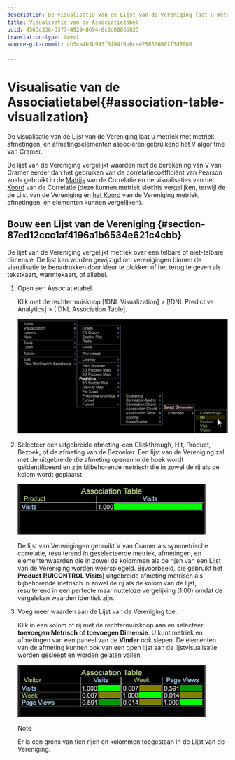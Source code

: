 ```yaml
---
description: De visualisatie van de Lijst van de Vereniging laat u metriek met metriek, afmetingen, en afmetingselementen associëren gebruikend het V algoritme van Cramer.
title: Visualisatie van de Associatietabel
uuid: 4563c336-3377-4929-8694-8c0d00866825
translation-type: tm+mt
source-git-commit: cb3ca4b3b993f5f04f6b6cee25850600ff3d8986

---
```



# Visualisatie van de Associatietabel{#association-table-visualization}

De visualisatie van de Lijst van de Vereniging laat u metriek met metriek, afmetingen, en afmetingselementen associëren gebruikend het V algoritme van Cramer.

De lijst van de Vereniging vergelijkt waarden met de berekening van V van Cramer eerder dan het gebruiken van de correlatiecoëfficiënt van Pearson zoals gebruikt in de [Matrijs](https://docs.adobe.com/content/help/en/data-workbench/using/client/analysis-visualizations/correlation-analysis/c-correlation-analysis.html) van de Correlatie en de visualisaties van het [Koord](https://docs.adobe.com/content/help/en/data-workbench/using/client/analysis-visualizations/c-chord-visualization.html) van de Correlatie (deze kunnen metriek slechts vergelijken, terwijl de de Lijst van de Vereniging en [het Koord](../../../home/c-get-started/c-analysis-vis/associations-chord.md#concept-51d0bda998474dd5946cc2a9b8393445) van de Vereniging metriek, afmetingen, en elementen kunnen vergelijken).

## Bouw een Lijst van de Vereniging {#section-87ed12ccc1af4196a1b6534e621c4cbb}

De lijst van de Vereniging vergelijkt metriek over een telbare of niet-telbare dimensie. De lijst kan worden gewijzigd om verenigingen binnen de visualisatie te benadrukken door kleur te plukken of het terug te geven als tekstkaart, warmtekaart, of allebei.

1. Open een Associatietabel.

   Klik met de rechtermuisknop [!DNL Visualization] > [!DNL Predictive Analytics] > [!DNL Association Table].

   ![](assets/association_table.png)

1. Selecteer een uitgebreide afmeting-een Clickthrough, Hit, Product, Bezoek, of de afmeting van de Bezoeker. Een lijst van de Vereniging zal met de uitgebreide die afmeting openen in de hoek wordt geïdentificeerd en zijn bijbehorende metrisch die in zowel de rij als de kolom wordt geplaatst.

   ![](assets/association_table1.png)

   De lijst van Verenigingen gebruikt V van Cramer als symmetrische correlatie, resulterend in geselecteerde metriek, afmetingen, en elementenwaarden die in zowel de kolommen als de rijen van een Lijst van de Vereniging worden weerspiegeld. Bijvoorbeeld, die gebruikt het **Product** **[!UICONTROL Visits]** uitgebreide afmeting metrisch als bijbehorende metrisch in zowel de rij als de kolom van de lijst, resulterend in een perfecte maar nutteloze vergelijking (1.00) omdat de vergeleken waarden identiek zijn.

1. Voeg meer waarden aan de Lijst van de Vereniging toe.

   Klik in een kolom of rij met de rechtermuisknop aan en selecteer **toevoegen Metrisch** of **toevoegen Dimensie**. U kunt metriek en afmetingen van een paneel van de **Vinder** ook slepen. De elementen van de afmeting kunnen ook van een open lijst aan de lijstvisualisatie worden gesleept en worden gelaten vallen.

   ![](assets/association_table2.png)

   >[!NOTE]
   >
   >Er is een grens van tien rijen en kolommen toegestaan in de Lijst van de Vereniging.

